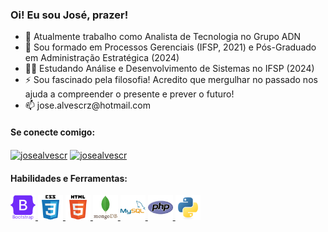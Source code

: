 <h3 align="leff">Oi! Eu sou José, prazer!</h3>

<ul>
    <li> 🔭 Atualmente trabalho como Analista de Tecnologia no Grupo ADN
    <li> 🌱 Sou formado em Processos Gerenciais (IFSP, 2021) e Pós-Graduado em Administração Estratégica (2024)
    <li> 👨‍💻 Estudando Análise e Desenvolvimento de Sistemas no IFSP (2024)
    <li> ⚡ Sou fascinado pela filosofia! Acredito que mergulhar no passado nos ajuda a compreender o presente e prever o futuro!
    <li> 📫 jose.alvescrz@hotmail.com
</ul>

<h4 align="left">Se conecte comigo:</h4>
<p align="left">
<a href="https://linkedin.com/in/josealvescr" target="blank"><img align="center" src="https://raw.githubusercontent.com/rahuldkjain/github-profile-readme-generator/master/src/images/icons/Social/linked-in-alt.svg" alt="josealvescr" height="30" width="40" /></a>
<a href="https://instagram.com/josealvescr" target="blank"><img align="center" src="https://raw.githubusercontent.com/rahuldkjain/github-profile-readme-generator/master/src/images/icons/Social/instagram.svg" alt="josealvescr" height="30" width="40" /></a>
</p>

<h4 align="left">Habilidades e Ferramentas:</h4>
<p align="left"> <a href="https://getbootstrap.com" target="_blank" rel="noreferrer"> <img src="https://raw.githubusercontent.com/devicons/devicon/master/icons/bootstrap/bootstrap-plain-wordmark.svg" alt="bootstrap" width="40" height="40"/> </a> <a href="https://www.w3schools.com/css/" target="_blank" rel="noreferrer"> <img src="https://raw.githubusercontent.com/devicons/devicon/master/icons/css3/css3-original-wordmark.svg" alt="css3" width="40" height="40"/> </a> <a href="https://www.w3.org/html/" target="_blank" rel="noreferrer"> <img src="https://raw.githubusercontent.com/devicons/devicon/master/icons/html5/html5-original-wordmark.svg" alt="html5" width="40" height="40"/> </a> <a href="https://www.mongodb.com/" target="_blank" rel="noreferrer"> <img src="https://raw.githubusercontent.com/devicons/devicon/master/icons/mongodb/mongodb-original-wordmark.svg" alt="mongodb" width="40" height="40"/> </a> <a href="https://www.mysql.com/" target="_blank" rel="noreferrer"> <img src="https://raw.githubusercontent.com/devicons/devicon/master/icons/mysql/mysql-original-wordmark.svg" alt="mysql" width="40" height="40"/> </a> <a href="https://www.php.net" target="_blank" rel="noreferrer"> <img src="https://raw.githubusercontent.com/devicons/devicon/master/icons/php/php-original.svg" alt="php" width="40" height="40"/> </a> <a href="https://www.python.org" target="_blank" rel="noreferrer"> <img src="https://raw.githubusercontent.com/devicons/devicon/master/icons/python/python-original.svg" alt="python" width="40" height="40"/> </a> </p>